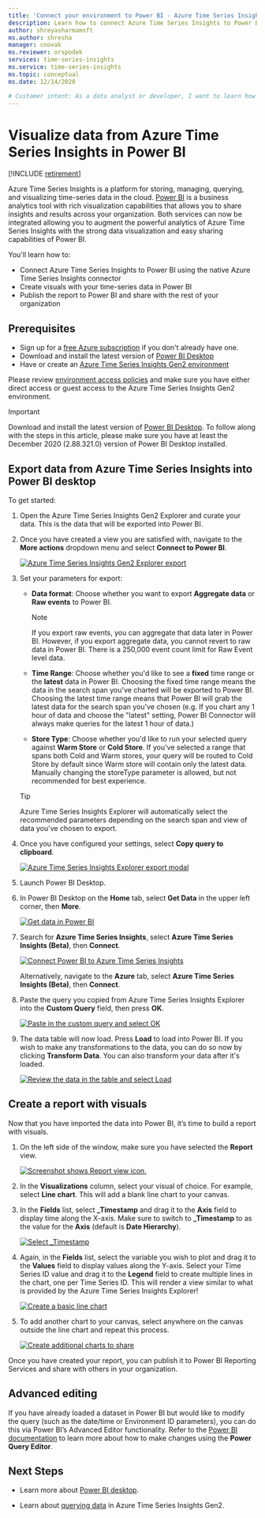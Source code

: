 ```yaml
---
title: 'Connect your environment to Power BI - Azure Time Series Insights | Microsoft Docs'
description: Learn how to connect Azure Time Series Insights to Power BI to share, chart, and display data across your organization.
author: shreyasharmamsft
ms.author: shresha
manager: cnovak
ms.reviewer: orspodek
services: time-series-insights
ms.service: time-series-insights
ms.topic: conceptual
ms.date: 12/14/2020

# Customer intent: As a data analyst or developer, I want to learn how to connect Azure Time Series Insights to Power BI to share and display data.
---
```


# Visualize data from Azure Time Series Insights in Power BI

[!INCLUDE [retirement](../../includes/tsi-retirement.md)]

Azure Time Series Insights is a platform for storing, managing, querying, and visualizing time-series data in the cloud. [Power BI](https://powerbi.microsoft.com) is a business analytics tool with rich visualization capabilities that allows you to share insights and results across your organization. Both services can now be integrated allowing you to augment the powerful analytics of Azure Time Series Insights with the strong data visualization and easy sharing capabilities of Power BI.

You'll learn how to:

* Connect Azure Time Series Insights to Power BI using the native Azure Time Series Insights connector
* Create visuals with your time-series data in Power BI
* Publish the report to Power BI and share with the rest of your organization

## Prerequisites

* Sign up for a [free Azure subscription](https://azure.microsoft.com/free/) if you don't already have one.
* Download and install the latest version of [Power BI Desktop](https://powerbi.microsoft.com/downloads/)
* Have or create an [Azure Time Series Insights Gen2 environment](./how-to-provision-manage.md)

Please review [environment access policies](./concepts-access-policies.md) and make sure you have either direct access or guest access to the Azure Time Series Insights Gen2 environment.

> [!IMPORTANT]
> Download and install the latest version of [Power BI Desktop](https://powerbi.microsoft.com/downloads/). To follow along with the steps in this article, please make sure you have at least the December 2020 (2.88.321.0) version of Power BI Desktop installed.

## Export data from Azure Time Series Insights into Power BI desktop

To get started:

1. Open the Azure Time Series Insights Gen2 Explorer and curate your data. This is the data that will be exported into Power BI.
1. Once you have created a view you are satisfied with, navigate to the **More actions** dropdown menu and select **Connect to Power BI**.

    [![Azure Time Series Insights Gen2 Explorer export](media/how-to-connect-power-bi/export-from-explorer.jpg)](media/how-to-connect-power-bi/export-from-explorer.jpg#lightbox)

1. Set your parameters for export:

   * **Data format**: Choose whether you want to export **Aggregate data** or **Raw events** to Power BI.

       > [!NOTE]
       > If you export raw events, you can aggregate that data later in Power BI. However, if you export aggregate data, you cannot revert to raw data in Power BI. There is a 250,000 event count limit for Raw Event level data.

   * **Time Range**: Choose whether you'd like to see a **fixed** time range or the **latest** data in Power BI. Choosing the fixed time range means the data in the search span you've charted will be exported to Power BI. Choosing the latest time range means that Power BI will grab the latest data for the search span you've chosen (e.g. If you chart any 1 hour of data and choose the "latest" setting, Power BI Connector will always make queries for the latest 1 hour of data.)

   * **Store Type**: Choose whether you'd like to run your selected query against **Warm Store** or **Cold Store**. If you've selected a range that spans both Cold and Warm stores, your query will be routed to Cold Store by default since Warm store will contain only the latest data. Manually changing the storeType parameter is allowed, but not recommended for best experience.

    > [!TIP]
    > Azure Time Series Insights Explorer will automatically select the recommended parameters depending on the search span and view of data you've chosen to export.

1. Once you have configured your settings, select **Copy query to clipboard**.

    [![Azure Time Series Insights Explorer export modal](media/how-to-connect-power-bi/choose-explorer-parameters.jpg)](media/how-to-connect-power-bi/choose-explorer-parameters.jpg#lightbox)

1. Launch Power BI Desktop.

1. In Power BI Desktop on the **Home** tab, select **Get Data** in the upper left corner, then **More**.

    [![Get data in Power BI](media/how-to-connect-power-bi/get-data-power-bi.jpg)](media/how-to-connect-power-bi/get-data-power-bi.jpg#lightbox)

1. Search for **Azure Time Series Insights**, select **Azure Time Series Insights (Beta)**, then **Connect**.

    [![Connect Power BI to Azure Time Series Insights](media/how-to-connect-power-bi/select-tsi-connector.jpg)](media/how-to-connect-power-bi/select-tsi-connector.jpg#lightbox)

    Alternatively, navigate to the **Azure** tab, select **Azure Time Series Insights (Beta)**, then **Connect**.

1. Paste the query you copied from Azure Time Series Insights Explorer into the **Custom Query** field, then press **OK**.

    [![Paste in the custom query and select OK](media/how-to-connect-power-bi/custom-query-load.png)](media/how-to-connect-power-bi/custom-query-load.png#lightbox)

1. The data table will now load. Press **Load** to load into Power BI. If you wish to make any transformations to the data, you can do so now by clicking **Transform Data**. You can also transform your data after it's loaded.

    [![Review the data in the table and select Load](media/how-to-connect-power-bi/review-the-loaded-data-table.png)](media/how-to-connect-power-bi/review-the-loaded-data-table.png#lightbox)

## Create a report with visuals

Now that you have imported the data into Power BI, it’s time to build a report with visuals.

1. On the left side of the window, make sure you have selected the **Report** view.

   [![Screenshot shows Report view icon.](media/how-to-connect-power-bi/select-the-report-view.png)](media/how-to-connect-power-bi/select-the-report-view.png#lightbox)

1. In the **Visualizations** column, select your visual of choice. For example, select **Line chart**. This will add a blank line chart to your canvas.

1. In the **Fields** list, select **_Timestamp** and drag it to the **Axis** field to display time along the X-axis. Make sure to switch to **_Timestamp** to as the value for the **Axis** (default is **Date Hierarchy**).

   [![Select _Timestamp](media/how-to-connect-power-bi/select-timestamp.png)](media/how-to-connect-power-bi/select-timestamp.png#lightbox)

1. Again, in the **Fields** list, select the variable you wish to plot and drag it to the **Values** field to display values along the Y-axis. Select your Time Series ID value and drag it to the **Legend** field to create multiple lines in the chart, one per Time Series ID. This will render a view similar to what is provided by the Azure Time Series Insights Explorer!

   [![Create a basic line chart](media/how-to-connect-power-bi/power-bi-line-chart.png)](media/how-to-connect-power-bi/power-bi-line-chart.png#lightbox)

1. To add another chart to your canvas, select anywhere on the canvas outside the line chart and repeat this process.

   [![Create additional charts to share](media/how-to-connect-power-bi/power-bi-additional-charts.png)](media/how-to-connect-power-bi/power-bi-additional-charts.png#lightbox)

Once you have created your report, you can publish it to Power BI Reporting Services and share with others in your organization.

## Advanced editing

If you have already loaded a dataset in Power BI but would like to modify the query (such as the date/time or Environment ID parameters), you can do this via Power BI’s Advanced Editor functionality. Refer to the [Power BI documentation](/power-bi/desktop-query-overview) to learn more about how to make changes using the **Power Query Editor**.

## Next Steps

* Learn more about [Power BI desktop](/power-bi/desktop-query-overview).

* Learn about [querying data](concepts-query-overview.md) in Azure Time Series Insights Gen2.